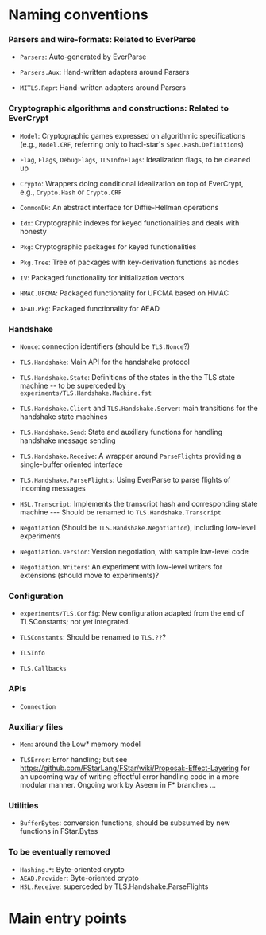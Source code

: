 # Naming conventions


### Parsers and wire-formats: Related to EverParse

* `Parsers`: Auto-generated by EverParse

* `Parsers.Aux`: Hand-written adapters around Parsers

* `MITLS.Repr`: Hand-written adapters around Parsers

### Cryptographic algorithms and constructions: Related to EverCrypt

* `Model`: Cryptographic games expressed on algorithmic specifications
  (e.g., `Model.CRF`, referring only to hacl-star's
  `Spec.Hash.Definitions`)

* `Flag`, `Flags`, `DebugFlags`, `TLSInfoFlags`: Idealization flags,
  to be cleaned up

* `Crypto`: Wrappers doing conditional idealization on top of
  EverCrypt, e.g., `Crypto.Hash` or `Crypto.CRF`

* `CommonDH`: An abstract interface for Diffie-Hellman operations

* `Idx`: Cryptographic indexes for keyed functionalities and deals with honesty

* `Pkg`: Cryptographic packages for keyed functionalities

* `Pkg.Tree`: Tree of packages with key-derivation functions as nodes

* `IV`: Packaged functionality for initialization vectors

* `HMAC.UFCMA`: Packaged functionality for UFCMA based on HMAC

* `AEAD.Pkg`: Packaged functionality for AEAD

### Handshake

* `Nonce`: connection identifiers (should be `TLS.Nonce`?)

* `TLS.Handshake`: Main API for the handshake protocol

* `TLS.Handshake.State`: Definitions of the states in the the TLS state machine
   -- to be superceded by `experiments/TLS.Handshake.Machine.fst`

* `TLS.Handshake.Client` and `TLS.Handshake.Server`: main transitions
  for the handshake state machines

* `TLS.Handshake.Send`: State and auxiliary functions for handling handshake message sending

* `TLS.Handshake.Receive`: A wrapper around `ParseFlights` providing a
  single-buffer oriented interface

* `TLS.Handshake.ParseFlights`: Using EverParse to parse flights of incoming messages

* `HSL.Transcript`: Implements the transcript hash and corresponding state machine
   --- Should be renamed to `TLS.Handshake.Transcript`

* `Negotiation` (Should be `TLS.Handshake.Negotiation`), including low-level experiments

* `Negotiation.Version`: Version negotiation, with sample low-level code

* `Negotiation.Writers`: An experiment with low-level writers for extensions (should move to experiments)?

### Configuration

* `experiments/TLS.Config`: New configuration adapted from the end
  of TLSConstants; not yet integrated.

* `TLSConstants`: Should be renamed to `TLS.??`?

* `TLSInfo`

* `TLS.Callbacks`

### APIs

* `Connection`

### Auxiliary files

* `Mem`: around the Low* memory model

* `TLSError`: Error handling; but see
  https://github.com/FStarLang/FStar/wiki/Proposal:-Effect-Layering
  for an upcoming way of writing effectful error handling code in a
  more modular manner. Ongoing work by Aseem in F* branches ...


### Utilities

* `BufferBytes`: conversion functions, should be subsumed by new functions in FStar.Bytes

### To be eventually removed

- `Hashing.*`: Byte-oriented crypto
- `AEAD.Provider`: Byte-oriented crypto
- `HSL.Receive`: superceded by TLS.Handshake.ParseFlights

# Main entry points
